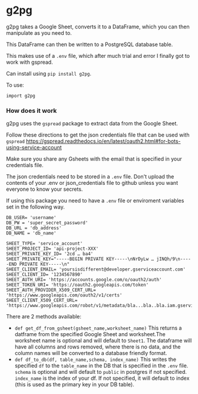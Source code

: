 # g2pg
g2pg takes a Google Sheet, converts it to a DataFrame, which you can then manipulate as you need to.

This DataFrame can then be written to a PostgreSQL database table.

This makes use of a `.env` file, which after much trial and error I finally got to work with gspread.

Can install using `pip install g2pg`.

To use:

`import g2pg`

### How does it work
g2pg uses the `gspread` package to extract data from the Google Sheet. 

Follow these directions to get the json credentials file that can  be used with `gspread` <https://gspread.readthedocs.io/en/latest/oauth2.html#for-bots-using-service-account>

Make sure you share any Gsheets with the email that is specified in your credentials file.

The json credentials need to be stored in a `.env` file. Don't upload the contents of your .env or json_credentials file to github unless you want everyone to know your secrets.

If using this package you need to have a `.env` file or enviroment variables set in the following way.

    DB_USER= 'username'
    DB_PW = 'super_secret_password'
    DB_URL = 'db_address'
    DB_NAME = 'db_name'

    SHEET_TYPE= 'service_account'
    SHEET_PROJECT_ID= 'api-project-XXX'
    SHEET_PRIVATE_KEY_ID= '2cd … ba4'
    SHEET_PRIVATE_KEY="-----BEGIN PRIVATE KEY-----\nNrDyLw … jINQh/9\n-----END PRIVATE KEY-----\n"
    SHEET_CLIENT_EMAIL= 'yoursisdifferent@developer.gserviceaccount.com'
    SHEET_CLIENT_ID= '1234567890'
    SHEET_AUTH_URI= 'https://accounts.google.com/o/oauth2/auth'
    SHEET_TOKEN_URI= 'https://oauth2.googleapis.com/token'
    SHEET_AUTH_PROVIDER_X509_CERT_URL= 'https://www.googleapis.com/oauth2/v1/certs'
    SHEET_CLIENT_X509_CERT_URL= 'https://www.googleapis.com/robot/v1/metadata/bla...bla..bla.iam.gserviceaccount.com'

There are 2 methods available:
* `def get_df_from_gsheet(gsheet_name,worksheet_name)`
    This returns a datframe from the specified Google Sheet and worksheet.The worksheet name is optional and will default to `Sheet1`.
    The dataframe will have all columns and rows removed, where there is no data, and the column names will be converted to a database friendly format.
* `def df_to_db(df, table_name,schema, index_name)`
    This writes the specified `df` to the `table_name` in the DB that is specified in the `.env` file.
    `schema` is optional and will default to `public` in postgres if not specified.
    `index_name` is the index of your df. If not specified, it will default to index (this is used as the primary key in your DB table).
